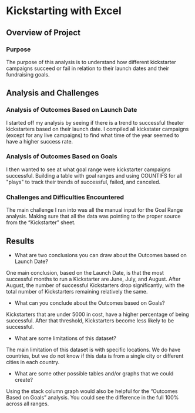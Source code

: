 # Kickstarting with Excel

## Overview of Project
### Purpose
The purpose of this analysis is to understand how different kickstarter campaigns succeed or fail in relation to their launch dates and their fundraising goals. 

## Analysis and Challenges
### Analysis of Outcomes Based on Launch Date

I started off my analysis by seeing if there is a trend to successful theater kickstarters based on their launch date. I compiled all kickstater campaigns (except for any live campaigns) to find what time of the year seemed to have a higher success rate. 

### Analysis of Outcomes Based on Goals

I then wanted to see at what goal range were kickstarter campaigns successful. Building a table with goal ranges and using COUNTIFS for all "plays" to track their trends of successful, failed, and canceled. 

### Challenges and Difficulties Encountered

The main challenge I ran into was all the manual input for the Goal Range analysis. Making sure that all the data was pointing to the proper source from the “Kickstarter” sheet. 

## Results

- What are two conclusions you can draw about the Outcomes based on Launch Date?

One main conclusion, based on the Launch Date, is that the most successful months to run a Kickstarter are June, July, and August.  After August, the number of successful Kickstarters drop significantly; with the total number of Kickstarters remaining relatively the same. 

- What can you conclude about the Outcomes based on Goals?

Kickstarters that are under 5000 in cost, have a higher percentage of being successful. After that threshold, Kickstarters become less likely to be successful. 

- What are some limitations of this dataset?

The main limitation of this dataset is with specific locations. We do have countries, but we do not know if this data is from a single city or different cities in each country. 

- What are some other possible tables and/or graphs that we could create?

Using the stack column graph would also be helpful for the “Outcomes Based on Goals” analysis. You could see the difference in the full 100% across all ranges. 

